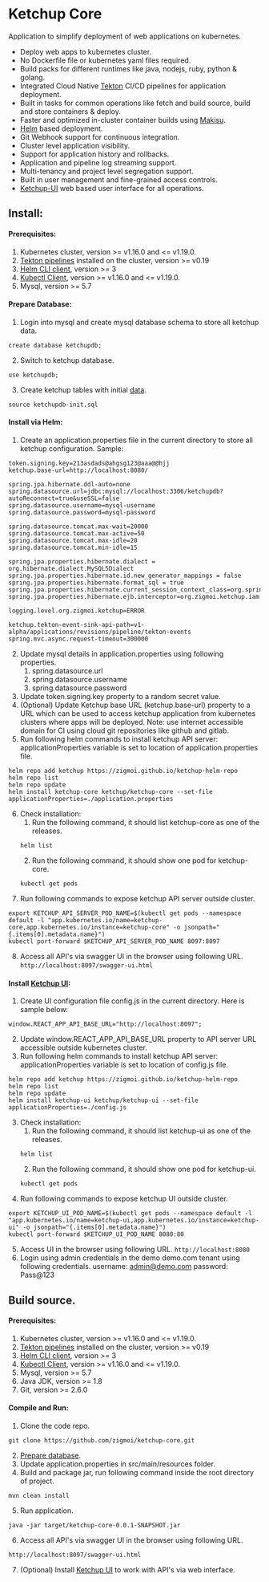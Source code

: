# Ketchup Core
Application to simplify deployment of web applications on kubernetes.
* Deploy web apps to kubernetes cluster.
* No Dockerfile file or kubernetes yaml files required.
* Build packs for different runtimes like java, nodejs, ruby, python & golang.
* Integrated Cloud Native [Tekton](https://tekton.dev/) CI/CD pipelines for application deployment.
* Built in tasks for common operations like fetch and build source, build and store containers & deploy.
* Faster and optimized in-cluster container builds using [Makisu](https://github.com/uber/makisu).  
* [Helm](https://helm.sh/) based deployment.
* Git Webhook support for continuous integration.
* Cluster level application visibility.
* Support for application history and rollbacks.
* Application and pipeline log streaming support.
* Multi-tenancy and project level segregation support.
* Built in user management and fine-grained access controls.
* [Ketchup-UI](https://github.com/zigmoi/ketchup-ui) web based user interface for all operations. 

## Install:

#### Prerequisites:
1. Kubernetes cluster, version >= v1.16.0 and <= v1.19.0.
2. [Tekton pipelines](https://tekton.dev/docs/getting-started/) installed on the cluster, version >= v0.19
3. [Helm CLI client](https://helm.sh/docs/intro/install/), version >= 3
4. [Kubectl Client](https://kubernetes.io/docs/tasks/tools/install-kubectl/), version >= v1.16.0 and <= v1.19.0.
5. Mysql, version >= 5.7

#### Prepare Database:
1. Login into mysql and create mysql database schema to store all ketchup data.
```
create database ketchupdb;
```
2. Switch to ketchup database.
```
use ketchupdb;
```
3. Create ketchup tables with initial [data](https://github.com/zigmoi/ketchup-core/blob/2fe4c657da3e055245e357bc5067731853078afd/src/main/resources/ketchupdb-init.sql).
```
source ketchupdb-init.sql
```

#### Install via Helm:
1. Create an application.properties file in the current directory to store all ketchup configuration. 
   Sample:
```
token.signing.key=213asdads@ahgsg123@aaa@@hjj
ketchup.base-url=http://localhost:8080/

spring.jpa.hibernate.ddl-auto=none
spring.datasource.url=jdbc:mysql://localhost:3306/ketchupdb?autoReconnect=true&useSSL=false
spring.datasource.username=mysql-username
spring.datasource.password=mysql-password

spring.datasource.tomcat.max-wait=20000
spring.datasource.tomcat.max-active=50
spring.datasource.tomcat.max-idle=20
spring.datasource.tomcat.min-idle=15

spring.jpa.properties.hibernate.dialect = org.hibernate.dialect.MySQL5Dialect
spring.jpa.properties.hibernate.id.new_generator_mappings = false
spring.jpa.properties.hibernate.format_sql = true
spring.jpa.properties.hibernate.current_session_context_class=org.springframework.orm.hibernate5.SpringSessionContext
spring.jpa.properties.hibernate.ejb.interceptor=org.zigmoi.ketchup.iam.configurations.TenantInterceptor

logging.level.org.zigmoi.ketchup=ERROR

ketchup.tekton-event-sink-api-path=v1-alpha/applications/revisions/pipeline/tekton-events
spring.mvc.async.request-timeout=300000
```

2. Update mysql details in application.properties using following properties.
   1. spring.datasource.url
   2. spring.datasource.username
   3. spring.datasource.password
3. Update token.signing.key property to a random secret value.
4. (Optional) Update Ketchup base URL (ketchup.base-url) property to a URL which can be used to access 
   ketchup application from kubernetes clusters where apps will be deployed.
   Note: use internet accessible domain for CI using cloud git repositories like github and gitlab.
5. Run following helm commands to install ketchup API server:
   applicationProperties variable is set to location of application.properties file.
```
helm repo add ketchup https://zigmoi.github.io/ketchup-helm-repo
helm repo list
helm repo update
helm install ketchup-core ketchup/ketchup-core --set-file applicationProperties=./application.properties
```  
6. Check installation:
    1. Run the following command, it should list ketchup-core as one of the releases.
    ```
    helm list
    ```
    2. Run the following command, it should show one pod for ketchup-core.
    ```
    kubectl get pods
    ```
7. Run following commands to expose ketchup API server outside cluster.
```
export KETCHUP_API_SERVER_POD_NAME=$(kubectl get pods --namespace default -l "app.kubernetes.io/name=ketchup-core,app.kubernetes.io/instance=ketchup-core" -o jsonpath="{.items[0].metadata.name}")
kubectl port-forward $KETCHUP_API_SERVER_POD_NAME 8097:8097
```
8. Access all API's via swagger UI in the browser using following URL.
`http://localhost:8097/swagger-ui.html`


#### Install [Ketchup UI](https://github.com/zigmoi/ketchup-ui):
1. Create UI configuration file config.js in the current directory. Here is sample below:
```
window.REACT_APP_API_BASE_URL="http://localhost:8097";
```
2. Update window.REACT_APP_API_BASE_URL property to API server URL accessible outside kubernetes cluster.
3. Run following helm commands to install ketchup API server:
   applicationProperties variable is set to location of config.js file.
```
helm repo add ketchup https://zigmoi.github.io/ketchup-helm-repo
helm repo list
helm repo update
helm install ketchup-ui ketchup/ketchup-ui --set-file applicationProperties=./config.js
```  
3. Check installation:
    1. Run the following command, it should list ketchup-ui as one of the releases.
    ```
    helm list
    ```
    2. Run the following command, it should show one pod for ketchup-ui.
    ```
    kubectl get pods
    ```
4. Run following commands to expose ketchup UI outside cluster.
```
export KETCHUP_UI_POD_NAME=$(kubectl get pods --namespace default -l "app.kubernetes.io/name=ketchup-ui,app.kubernetes.io/instance=ketchup-ui" -o jsonpath="{.items[0].metadata.name}")
kubectl port-forward $KETCHUP_UI_POD_NAME 8080:80
```
5. Access UI in the browser using following URL.
`http://localhost:8080`
6. Login using admin credentials in the demo demo.com tenant using following credentials.
username: admin@demo.com 
password: Pass@123


## Build source.

#### Prerequisites:
1. Kubernetes cluster, version >= v1.16.0 and <= v1.19.0.
2. [Tekton pipelines](https://tekton.dev/docs/getting-started/) installed on the cluster, version >= v0.19
3. [Helm CLI client](https://helm.sh/docs/intro/install/), version >= 3
4. [Kubectl Client](https://kubernetes.io/docs/tasks/tools/install-kubectl/), version >= v1.16.0 and <= v1.19.0.
5. Mysql, version >= 5.7
6. Java JDK, version >= 1.8
7. Git, version >= 2.6.0

#### Compile and Run:
1. Clone the code repo.
```
git clone https://github.com/zigmoi/ketchup-core.git
```
2. [Prepare database](#prepare-database).
3. Update application.properties in src/main/resources folder.   
4. Build and package jar, run following command inside the root directory of project.
```
mvn clean install
```
5. Run application.
```
java -jar target/ketchup-core-0.0.1-SNAPSHOT.jar
```
6. Access all API's via swagger UI in the browser using following URL.
```
http://localhost:8097/swagger-ui.html
```
7. (Optional) Install [Ketchup UI](https://github.com/zigmoi/ketchup-ui) to work with API's via web interface.